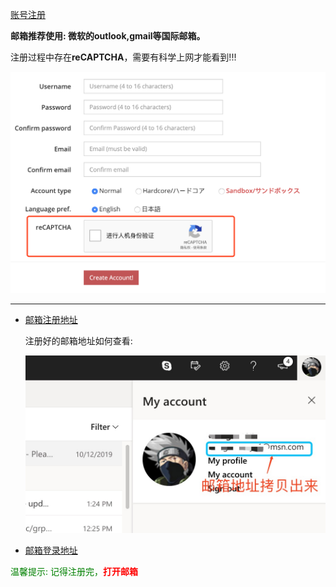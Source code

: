 [账号注册](https://ephinea.pioneer2.net/register)

**邮箱推荐使用: 微软的outlook,gmail等国际邮箱。** 

注册过程中存在**reCAPTCHA**，需要有科学上网才能看到!!!

![验证码](./static/img/ephinea_reg.png)

---

  * [邮箱注册地址](https://signup.live.com)  
    
    注册好的邮箱地址如何查看:
    
    ![邮箱地址](./static/img/email.png)
    
  * [邮箱登录地址](https://login.live.com/login.srf)
  
<span style="color:green">温馨提示: 记得注册完，<span style="color:red">**打开邮箱**</span></span>  
  